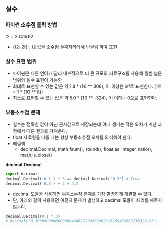 ## 실수
### 파이썬 소수점 출력 방법
t2 = 3.141592
- {t2:.2f} : t2 값을 소수점 둘째자리에서 반올림 하여 표현

### 실수 표현 범위
- 파이썬은 다른 언어ㅘ 달리 내부적으로 더 큰 규모의 자료구조를 사용해 훨씬 넓은 범위의 실수 표현이 가능함
- 최대로 표현할 수 있는 값은 약 1.8 * (10 ** 308), 이 이상은 inf로 표현한다. (1억 = 1 * (10 ** 8))
- 최소로 표현할 수 있는 값은 약 5.0 * (10 ** -324), 이 이하는 0으로 표현한다.

### 부동소수점 문제
- 실수는 정확한 값이 아닌 근사값으로 저장되는데 이때 생기는 작은 오차가 계산 과정에서 다른 결과를 가져온다.
- float 자료형을 다룰 때는 항상 부동소수점 오차를 의식해야 한다.
- 해결책 
    - decimal.Decimal, math.fsum(), round(), float.as_integer_ratio(), math.is_close()

**decimal.Decimal**
```python
import decimal
decimal.Decimal('0.1') * 3 == decimal.Decimal('0.3') # True
decimal.Decimal('0.3') + 2 # 2.3
```
- decimal 모듈을 사용하면 부동소수점 문제를 가장 깔끔하게 해결할 수 있다.
- 단, 아래와 같이 사용하면 여전히 문제가 발생하고 decimal 모듈이 처리를 해주지 않는다.
```python
decimal.Decimal(0.1 * 3)
# Decimal('0.3000000000000000444089209850062616169452667236328125')
```
